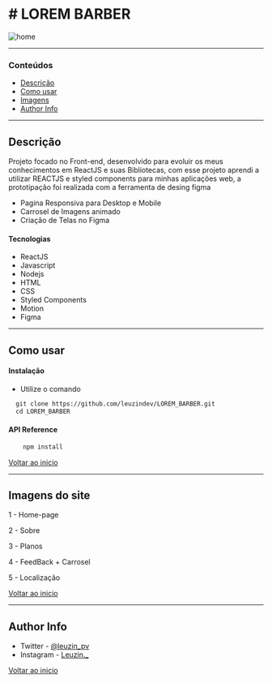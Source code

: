 # # LOREM BARBER


![home]()


---

### Conteúdos

- [Descrição](#descrição)
- [Como usar](#como-usar)
- [Imagens](#imagens-do-site)
- [Author Info](#author-info)

---

## Descrição

Projeto focado no Front-end, desenvolvido para evoluir os meus conhecimentos em ReactJS e suas Bibliotecas, com esse projeto
aprendi a utilizar REACTJS e styled components para minhas aplicações web, a prototipação foi realizada com a ferramenta de 
desing figma


- Pagina Responsiva para Desktop e Mobile
- Carrosel de Imagens animado
- Criação de Telas no Figma

#### Tecnologias

- ReactJS
- Javascript
- Nodejs
- HTML
- CSS 
- Styled Components 
- Motion
- Figma

---

## Como usar

#### Instalação

- Utilize o comando 

```html
  git clone https://github.com/leuzindev/LOREM_BARBER.git
  cd LOREM_BARBER
```

#### API Reference

```html
    npm install
```
[Voltar ao inicio](#lorem-barber)

---

## Imagens do site

1 - Home-page



2 - Sobre



3 - Planos



4 - FeedBack + Carrosel



5 - Localização



[Voltar ao inicio](#lorem-barber)

---

## Author Info

- Twitter - [@leuzin_pv](https://twitter.com/leuzin_pv)
- Instagram - [Leuzin._](https://www.instagram.com/leuzin._/)

[Voltar ao inicio](#lorem-barber)
